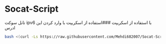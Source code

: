 # Socat-Script
تانل سوکت ipv6 با استفاده از اسکریپت 
###استفاده از اسکریپت با وارد کردن این ادرس
```bash
bash <(curl -Ls https://raw.githubusercontent.com/Mehdi682007/Socat-Script/main/setup-socat.sh)

